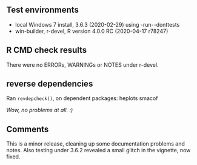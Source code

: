 ## Test environments
* local Windows 7 install, 3.6.3 (2020-02-29) using -run--donttests
* win-builder, r-devel, R version 4.0.0 RC (2020-04-17 r78247)

## R CMD check results
There were no ERRORs, WARNINGs or NOTES under r-devel.

## reverse dependencies

Ran `revdepcheck()`, on dependent packages: heplots smacof

*Wow, no problems at all. :)*

## Comments
This is a minor release, cleaning up some documentation problems and notes. Also testing
under 3.6.2 revealed a small glitch in the vignette, now fixed.

